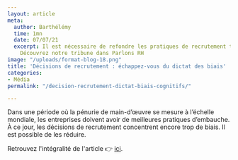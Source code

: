 ```yaml
---
layout: article
meta:
  author: Barthélémy
  time: 1mn
  date: 07/07/21
  excerpt: Il est nécessaire de refondre les pratiques de recrutement traditionnelles.
    Découvrez notre tribune dans Parlons RH
image: "/uploads/format-blog-18.png"
title: 'Décisions de recrutement : échappez-vous du dictat des biais'
categories:
- Média
permalink: "/decision-recrutement-dictat-biais-cognitifs/"

---
```

Dans une période où la pénurie de main-d’œuvre se mesure à l’échelle mondiale, les entreprises doivent avoir de meilleures pratiques d’embauche. À ce jour, les décisions de recrutement concentrent encore trop de biais. Il est possible de les réduire.

Retrouvez l'intégralité de l'article 👉 [ici](https://www.parlonsrh.com/media/decisions-de-recrutement-echappez-vous-du-dictat-des-biais/).